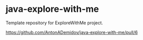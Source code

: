 # java-explore-with-me
Template repository for ExploreWithMe project.

https://github.com/AntonADemidov/java-explore-with-me/pull/6
